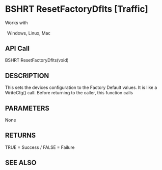 # BSHRT ResetFactoryDflts [Traffic]

Works with <p class="s1" style="padding-top: 2pt;padding-left: 5pt;text-indent: 0pt;text-align: left;"><a name="bookmark113">&zwnj;</a>Windows, Linux, Mac</p>

## API Call
BSHRT ResetFactoryDflts(void)
## DESCRIPTION
This sets the devices configuration to the Factory Default values. It is like a WriteCfg() call. Before returning to the caller, this function calls

## PARAMETERS
None

## RETURNS
TRUE = Success / FALSE = Failure

## SEE ALSO


